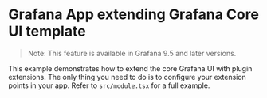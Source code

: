 # Grafana App extending Grafana Core UI template

> Note: This feature is available in Grafana 9.5 and later versions.

This example demonstrates how to extend the core Grafana UI with plugin extensions. The only thing you need to do is to configure your extension points in your app. Refer to `src/module.tsx` for a full example.